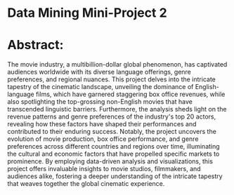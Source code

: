 # Data Mining Mini-Project 2

# Abstract:

The movie industry, a multibillion-dollar global phenomenon, has captivated audiences worldwide with its diverse language offerings, genre preferences, and regional nuances. This project delves into the intricate tapestry of the cinematic landscape, unveiling the dominance of English-language films, which have garnered staggering box office revenues, while also spotlighting the top-grossing non-English movies that have transcended linguistic barriers.
Furthermore, the analysis sheds light on the revenue patterns and genre preferences of the industry's top 20 actors, revealing how these factors have shaped their performances and contributed to their enduring success. Notably, the project uncovers the evolution of movie production, box office performance, and genre preferences across different countries and regions over time, illuminating the cultural and economic factors that have propelled specific markets to prominence.
By employing data-driven analysis and visualizations, this project offers invaluable insights to movie studios, filmmakers, and audiences alike, fostering a deeper understanding of the intricate tapestry that weaves together the global cinematic experience.
